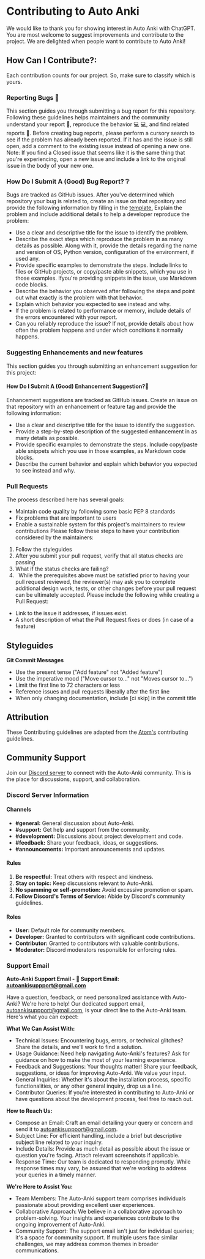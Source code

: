 # **Contributing to Auto Anki**

We would like to thank you for showing interest in Auto Anki with ChatGPT. You are most welcome to suggest improvements and contribute to the project. We are delighted when people want to contribute to Auto Anki!

## **How Can I Contribute?**:

Each contribution counts for our project. So, make sure to classify which is yours.

### **Reporting Bugs** 🐛

This section guides you through submitting a bug report for this repository. Following these guidelines helps maintainers and the community understand your report 📝, reproduce the behavior 💻 💻, and find related reports 🔎.
Before creating bug reports, please perform a cursory search to see if the problem has already been reported. If it has and the issue is still open, add a comment to the existing issue instead of opening a new one.
Note: If you find a Closed issue that seems like it is the same thing that you're experiencing, open a new issue and include a link to the original issue in the body of your new one.

### **How Do I Submit A (Good) Bug Report?** ❔

Bugs are tracked as GitHub issues. After you've determined which repository your bug is related to, create an issue on that repository and provide the following information by filling in the [template.](https://docs.google.com/forms/d/e/1FAIpQLScTL7aKgZ0NhN8Ko6kEFA_4K7YceeRQ98-S_b8-lwz3Ldto3A/viewform)
Explain the problem and include additional details to help a developer reproduce the problem:

* Use a clear and descriptive title for the issue to identify the problem.
* Describe the exact steps which reproduce the problem in as many details as possible. Along with it, provide the details regarding the name and version of OS, Python version, configuration of the environment, if used any.
* Provide specific examples to demonstrate the steps. Include links to files or GitHub projects, or copy/paste able snippets, which you use in those examples. Ifyou're providing snippets in the issue, use Markdown code blocks.
* Describe the behavior you observed after following the steps and point out what exactly is the problem with that behavior.
* Explain which behavior you expected to see instead and why.
* If the problem is related to performance or memory, include details of the errors encountered with your report.
* Can you reliably reproduce the issue? If not, provide details about how often the problem happens and under which conditions it normally happens.

### **Suggesting Enhancements and new features**

This section guides you through submitting an enhancement suggestion for this project:

#### **How Do I Submit A (Good) Enhancement Suggestion?**🤔

Enhancement suggestions are tracked as GitHub issues. Create an issue on that repository with an enhancement or feature tag and provide the following information:

* Use a clear and descriptive title for the issue to identify the suggestion.
* Provide a step-by-step description of the suggested enhancement in as many details as possible.
* Provide specific examples to demonstrate the steps. Include copy/paste able snippets which you use in those examples, as Markdown code blocks.
* Describe the current behavior and explain which behavior you expected to see instead and why.

### **Pull Requests**

The process described here has several goals:

* Maintain code quality by following some basic PEP 8 standards
* Fix problems that are important to users
* Enable a sustainable system for this project's maintainers to review contributions
  Please follow these steps to have your contribution considered by the maintainers:

1. Follow the styleguides
2. After you submit your pull request, verify that all status checks are passing
3. What if the status checks are failing?
4.  
   While the prerequisites above must be satisfied prior to having your pull request reviewed, the reviewer(s) may ask you to complete additional design work, tests, or other changes before your pull request can be ultimately accepted.
   Please include the following while creating a Pull Request:

* Link to the issue it addresses, if issues exist.
* A short description of what the Pull Request fixes or does (in case of a feature)

## **Styleguides**

**Git Commit Messages**

* Use the present tense ("Add feature" not "Added feature")
* Use the imperative mood ("Move cursor to..." not "Moves cursor to...")
* Limit the first line to 72 characters or less
* Reference issues and pull requests liberally after the first line
* When only changing documentation, include [ci skip] in the commit title

## **Attribution**

These Contributing guidelines are adapted from the [Atom's](https://github.com/atom/atom/blob/master/CONTRIBUTING.md) contributing guidelines.

## Community Support

Join our [Discord server](https://discord.gg/fXzv86wJ) to connect with the Auto-Anki community. This is the place for discussions, support, and collaboration.

### Discord Server Information

#### Channels

- **#general:** General discussion about Auto-Anki.
- **#support:** Get help and support from the community.
- **#development:** Discussions about project development and code.
- **#feedback:** Share your feedback, ideas, or suggestions.
- **#announcements:** Important announcements and updates.

#### Rules

1. **Be respectful:** Treat others with respect and kindness.
2. **Stay on topic:** Keep discussions relevant to Auto-Anki.
3. **No spamming or self-promotion:** Avoid excessive promotion or spam.
4. **Follow Discord's Terms of Service:** Abide by Discord's community guidelines.

#### Roles

- **User:** Default role for community members.
- **Developer:** Granted to contributors with significant code contributions.
- **Contributor:** Granted to contributors with valuable contributions.
- **Moderator:** Discord moderators responsible for enforcing rules.

### Support Email 

**Auto-Anki Support Email -  📧 Support Email: autoankisuppport@gmail.com**

Have a question, feedback, or need personalized assistance with Auto-Anki? 
We're here to help! Our dedicated support email, autoankisuppport@gmail.com, 
is your direct line to the Auto-Anki team. Here's what you can expect:

**What We Can Assist With:**
* Technical Issues: Encountering bugs, errors, or technical glitches? Share the details, 
and we'll work to find a solution.
* Usage Guidance: Need help navigating Auto-Anki's features? Ask for guidance on how to make the most 
of your learning experience.
* Feedback and Suggestions: Your thoughts matter! Share your feedback, suggestions, or ideas for 
improving Auto-Anki. We value your input.
* General Inquiries: Whether it's about the installation process, specific functionalities, or 
any other general inquiry, drop us a line.
* Contributor Queries: If you're interested in contributing to Auto-Anki or have questions about 
the development process, feel free to reach out.

**How to Reach Us:**

* Compose an Email: Craft an email detailing your query or concern and send it to autoankisuppport@gmail.com.
* Subject Line: For efficient handling, include a brief but descriptive subject line related to your inquiry.
* Include Details: Provide as much detail as possible about the issue or question you're facing. Attach 
relevant screenshots if applicable.
* Response Time: Our team is dedicated to responding promptly. While response times may vary, be assured
that we're working to address your queries in a timely manner.

**We're Here to Assist You:**

* Team Members: The Auto-Anki support team comprises individuals passionate about providing excellent user experiences. 
* Collaborative Approach: We believe in a collaborative approach to problem-solving. Your insights 
and experiences contribute to the ongoing improvement of Auto-Anki.
* Community Support: The support email isn't just for individual queries; it's a space for community 
support. If multiple users face similar challenges, we may address common themes in broader communications.
